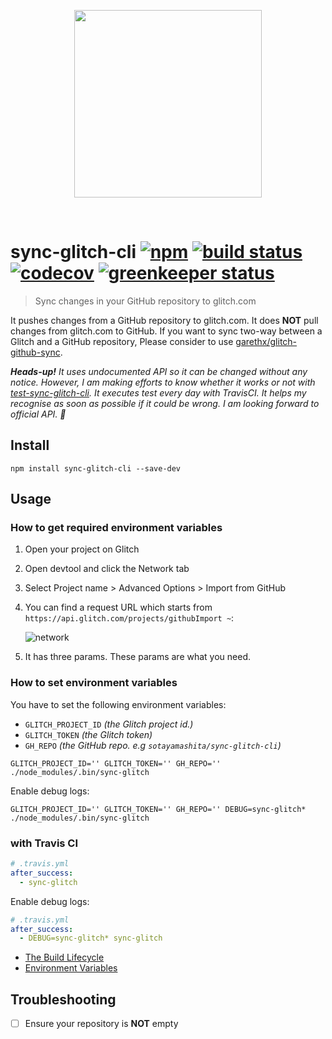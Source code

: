 [npm badge]: https://badge.fury.io/js/sync-glitch-cli.svg
[npm url]:   https://badge.fury.io/js/sync-glitch-cli
[build badge]: https://travis-ci.org/sotayamashita/sync-glitch-cli.svg?branch=master
[build url]:   https://travis-ci.org/sotayamashita/sync-glitch-cli
[codecov badge]: https://codecov.io/gh/sotayamashita/sync-glitch-cli/branch/master/graph/badge.svg
[codecov url]:   https://codecov.io/gh/sotayamashita/sync-glitch-cli
[greenkeeper badge]: https://badges.greenkeeper.io/sotayamashita/sync-glitch-cli.svg
[greenkeeper url]:   https://greenkeeper.io/

<p align="center">
  <img src="https://user-images.githubusercontent.com/1587053/34863913-2c2a214c-f7b5-11e7-950f-efca77278393.png" width="300"/>
<p/>
<br>

# sync-glitch-cli [![npm][npm badge]][npm url] [![build status][build badge]][build url] [![codecov][codecov badge]][codecov url] [![greenkeeper status][greenkeeper badge]][greenkeeper url]

> Sync changes in your GitHub repository to glitch.com

It pushes changes from a GitHub repository to glitch.com. It does **NOT** pull changes from glitch.com to GitHub. If you want to sync two-way between a Glitch and a GitHub repository, Please consider to use [garethx/glitch-github-sync](https://github.com/garethx/glitch-github-sync).

_**Heads-up!**  It uses undocumented API so it can be changed without any notice. However, I am making efforts to know whether it works or not with [test-sync-glitch-cli](https://github.com/sotayamashita/test-sync-glitch-cli). It executes test every day with TravisCI. It helps my recognise as soon as possible if it could be wrong. I am looking forward to official API. :unicorn:_

## Install

```console
npm install sync-glitch-cli --save-dev
```

## Usage

### How to get required environment variables

1. Open your project on Glitch
1. Open devtool and click the Network tab
1. Select Project name > Advanced Options > Import from GitHub
1. You can find a request URL which starts from `https://api.glitch.com/projects/githubImport ~`:

   ![network](https://user-images.githubusercontent.com/1587053/33523225-a779160e-d844-11e7-9dc2-28e9afed9260.png)

1. It has three params. These params are what you need.

### How to set environment variables

You have to set the following environment variables:

- `GLITCH_PROJECT_ID` _(the Glitch project id.)_
- `GLITCH_TOKEN` _(the Glitch token)_
- `GH_REPO` _(the GitHub repo. e.g `sotayamashita/sync-glitch-cli`)_

```console
GLITCH_PROJECT_ID='' GLITCH_TOKEN='' GH_REPO='' ./node_modules/.bin/sync-glitch
```

Enable debug logs:

```console
GLITCH_PROJECT_ID='' GLITCH_TOKEN='' GH_REPO='' DEBUG=sync-glitch* ./node_modules/.bin/sync-glitch
```

### with Travis CI

```yml
# .travis.yml
after_success:
  - sync-glitch
```

Enable debug logs:

```yml
# .travis.yml
after_success:
  - DEBUG=sync-glitch* sync-glitch
```

- [The Build Lifecycle](https://docs.travis-ci.com/user/customizing-the-build/#The-Build-Lifecycle)
- [Environment Variables](https://docs.travis-ci.com/user/environment-variables/)

## Troubleshooting

- [ ] Ensure your repository is **NOT** empty

